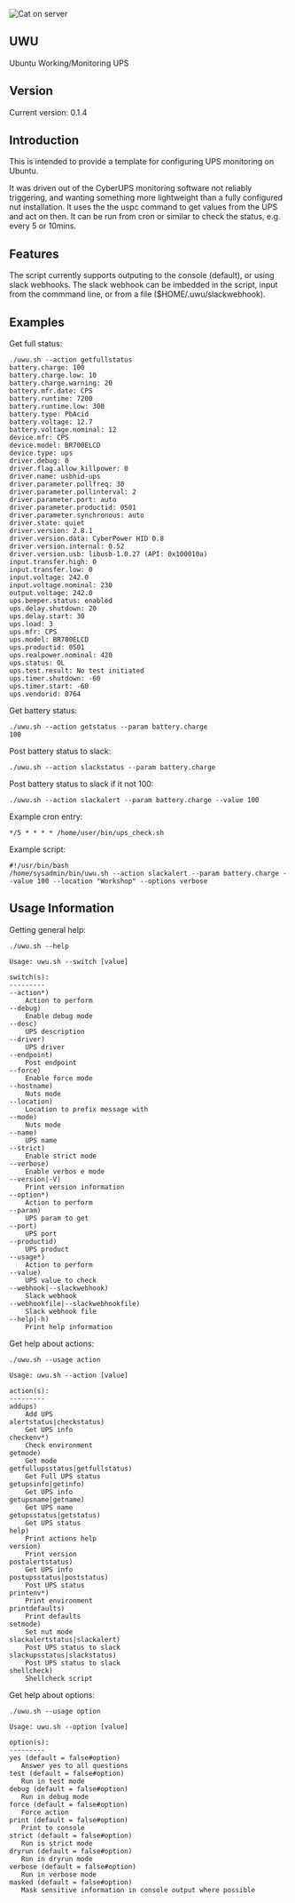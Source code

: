![Cat on server](https://raw.githubusercontent.com/lateralblast/uwu/master/uwu.jpg)

UWU
----

Ubuntu Working/Monitoring UPS

Version
-------

Current version: 0.1.4

Introduction
------------

This is intended to provide a template for configuring UPS monitoring on Ubuntu.

It was driven out of the CyberUPS monitoring software not reliably triggering,
and wanting something more lightweight than a fully configured nut installation.
It uses the the uspc command to get values from the UPS and act on then.
It can be run from cron or similar to check the status, e.g. every 5 or 10mins.

Features
--------

The script currently supports outputing to the console (default), or using slack webhooks.
The slack webhook can be imbedded in the script, input from the commmand line,
or from a file ($HOME/.uwu/slackwebhook).

Examples
--------

Get full status:

```
./uwu.sh --action getfullstatus
battery.charge: 100
battery.charge.low: 10
battery.charge.warning: 20
battery.mfr.date: CPS
battery.runtime: 7200
battery.runtime.low: 300
battery.type: PbAcid
battery.voltage: 12.7
battery.voltage.nominal: 12
device.mfr: CPS
device.model: BR700ELCD
device.type: ups
driver.debug: 0
driver.flag.allow_killpower: 0
driver.name: usbhid-ups
driver.parameter.pollfreq: 30
driver.parameter.pollinterval: 2
driver.parameter.port: auto
driver.parameter.productid: 0501
driver.parameter.synchronous: auto
driver.state: quiet
driver.version: 2.8.1
driver.version.data: CyberPower HID 0.8
driver.version.internal: 0.52
driver.version.usb: libusb-1.0.27 (API: 0x100010a)
input.transfer.high: 0
input.transfer.low: 0
input.voltage: 242.0
input.voltage.nominal: 230
output.voltage: 242.0
ups.beeper.status: enabled
ups.delay.shutdown: 20
ups.delay.start: 30
ups.load: 3
ups.mfr: CPS
ups.model: BR700ELCD
ups.productid: 0501
ups.realpower.nominal: 420
ups.status: OL
ups.test.result: No test initiated
ups.timer.shutdown: -60
ups.timer.start: -60
ups.vendorid: 0764
```

Get battery status:

```
./uwu.sh --action getstatus --param battery.charge
100
```

Post battery status to slack:

```
./uwu.sh --action slackstatus --param battery.charge
```

Post battery status to slack if it not 100:

```
./uwu.sh --action slackalert --param battery.charge --value 100
```

Example cron entry:

```
*/5 * * * * /home/user/bin/ups_check.sh
```

Example script:

```
#!/usr/bin/bash
/home/sysadmin/bin/uwu.sh --action slackalert --param battery.charge --value 100 --location "Workshop" --options verbose
```

Usage Information
-----------------

Getting general help:

```
./uwu.sh --help

Usage: uwu.sh --switch [value]

switch(s):
---------
--action*)
    Action to perform
--debug)
    Enable debug mode
--desc)
    UPS description
--driver)
    UPS driver
--endpoint)
    Post endpoint
--force)
    Enable force mode
--hostname)
    Nuts mode
--location)
    Location to prefix message with
--mode)
    Nuts mode
--name)
    UPS name
--strict)
    Enable strict mode
--verbose)
    Enable verbos e mode
--version|-V)
    Print version information
--option*)
    Action to perform
--param)
    UPS param to get
--port)
    UPS port
--productid)
    UPS product
--usage*)
    Action to perform
--value)
    UPS value to check
--webhook|--slackwebhook)
    Slack webhook
--webhookfile|--slackwebhookfile)
    Slack webhook file
--help|-h)
    Print help information
```

Get help about actions:

```
./uwu.sh --usage action

Usage: uwu.sh --action [value]

action(s):
---------
addups)
    Add UPS
alertstatus|checkstatus)
    Get UPS info
checkenv*)
    Check environment
getmode)
    Get mode
getfullupsstatus|getfullstatus)
    Get Full UPS status
getupsinfo|getinfo)
    Get UPS info
getupsname|getname)
    Get UPS name
getupsstatus|getstatus)
    Get UPS status
help)
    Print actions help
version)
    Print version
postalertstatus)
    Get UPS info
postupsstatus|poststatus)
    Post UPS status
printenv*)
    Print environment
printdefaults)
    Print defaults
setmode)
    Set nut mode
slackalertstatus|slackalert)
    Post UPS status to slack
slackupsstatus|slackstatus)
    Post UPS status to slack
shellcheck)
    Shellcheck script
```

Get help about options:

```
./uwu.sh --usage option

Usage: uwu.sh --option [value]

option(s):
---------
yes (default = false#option)
   Answer yes to all questions
test (default = false#option)
   Run in test mode
debug (default = false#option)
   Run in debug mode
force (default = false#option)
   Force action
print (default = false#option)
   Print to console
strict (default = false#option)
   Run is strict mode
dryrun (default = false#option)
   Run in dryrun mode
verbose (default = false#option)
   Run in verbose mode
masked (default = false#option)
   Mask sensitive information in console output where possible
```
